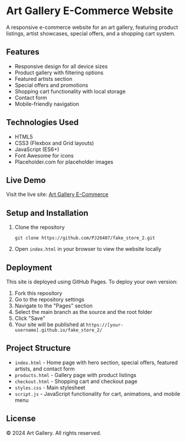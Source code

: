 # Art Gallery E-Commerce Website

A responsive e-commerce website for an art gallery, featuring product listings, artist showcases, special offers, and a shopping cart system.

## Features

- Responsive design for all device sizes
- Product gallery with filtering options
- Featured artists section
- Special offers and promotions
- Shopping cart functionality with local storage
- Contact form
- Mobile-friendly navigation

## Technologies Used

- HTML5
- CSS3 (Flexbox and Grid layouts)
- JavaScript (ES6+)
- Font Awesome for icons
- Placeholder.com for placeholder images

## Live Demo

Visit the live site: [Art Gallery E-Commerce](https://pj26487.github.io/fake_store_2/)

## Setup and Installation

1. Clone the repository
   ```
   git clone https://github.com/PJ26487/fake_store_2.git
   ```

2. Open `index.html` in your browser to view the website locally

## Deployment

This site is deployed using GitHub Pages. To deploy your own version:

1. Fork this repository
2. Go to the repository settings
3. Navigate to the "Pages" section
4. Select the main branch as the source and the root folder
5. Click "Save"
6. Your site will be published at `https://[your-username].github.io/fake_store_2/`

## Project Structure

- `index.html` - Home page with hero section, special offers, featured artists, and contact form
- `products.html` - Gallery page with product listings
- `checkout.html` - Shopping cart and checkout page
- `styles.css` - Main stylesheet
- `script.js` - JavaScript functionality for cart, animations, and mobile menu

## License

© 2024 Art Gallery. All rights reserved. 